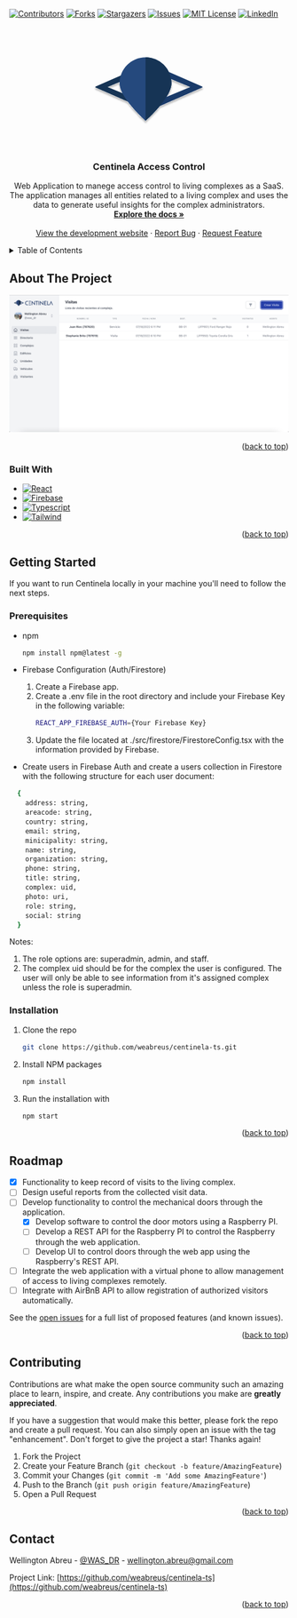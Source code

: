 <div id="top"></div>

[![Contributors][contributors-shield]][contributors-url]
[![Forks][forks-shield]][forks-url]
[![Stargazers][stars-shield]][stars-url]
[![Issues][issues-shield]][issues-url]
[![MIT License][license-shield]][license-url]
[![LinkedIn][linkedin-shield]][linkedin-url]

<!-- PROJECT LOGO -->
<br />
<div align="center">
  <a href="https://github.com/weabreus/centinela-ts">
    <svg
        xmlns="http://www.w3.org/2000/svg"
        viewBox="0 0 239 145"
        fill="none"
        width="200px"
        height="200px"
      >
        <g id="Logo-Brand" filter="url(#filter0_d_1_13)">
          <g id="Group">
            <path
              id="Vector"
              d="M98.38 91.93V105.89L4 64.82V62.96L98.38 21.75V35.57L30.46 63.75L98.38 91.93Z"
              fill="#163455"
            />
            <path
              id="Vector_2"
              d="M140.5 35.71V21.75L234.88 62.82V64.68L140.5 105.89V92.07L208.42 63.89L140.5 35.71Z"
              fill="#1A3B6A"
            />
          </g>
          <path
            id="Vector_3"
            d="M56.06 56.06C56.06 25.1 81.16 0 112.12 0C143.08 0 168.18 25.1 168.18 56.06C168.18 87.02 112.12 136.5 112.12 136.5C112.12 136.5 56.06 87.02 56.06 56.06Z"
            fill="#25497D"
          />
          <path
            id="Vector_4"
            d="M112.12 0C143.08 0 168.18 25.1 168.18 56.06C168.18 87.02 112.12 136.5 112.12 136.5"
            fill="#163455"
          />
        </g>
        <defs>
          <filter
            id="filter0_d_1_13"
            x="0"
            y="0"
            width="238.88"
            height="144.5"
            filterUnits="userSpaceOnUse"
            color-interpolation-filters="sRGB"
          >
            <feFlood flood-opacity="0" result="BackgroundImageFix" />
            <feColorMatrix
              in="SourceAlpha"
              type="matrix"
              values="0 0 0 0 0 0 0 0 0 0 0 0 0 0 0 0 0 0 127 0"
              result="hardAlpha"
            />
            <feOffset dy="4" />
            <feGaussianBlur stdDeviation="2" />
            <feComposite in2="hardAlpha" operator="out" />
            <feColorMatrix
              type="matrix"
              values="0 0 0 0 0 0 0 0 0 0 0 0 0 0 0 0 0 0 0.25 0"
            />
            <feBlend
              mode="normal"
              in2="BackgroundImageFix"
              result="effect1_dropShadow_1_13"
            />
            <feBlend
              mode="normal"
              in="SourceGraphic"
              in2="effect1_dropShadow_1_13"
              result="shape"
            />
          </filter>
        </defs>
      </svg>
  </a>

<h3 align="center">Centinela Access Control</h3>

  <p align="center">
    Web Application to manege access control to living complexes as a SaaS. The application manages all entities related to a living complex and uses the data to generate useful insights for the complex administrators.
    <br />
    <a href="https://github.com/weabreus/centinela-ts"><strong>Explore the docs »</strong></a>
    <br />
    <br />
    <a href="https://centinela-three.vercel.app/">View the development website</a>
    ·
    <a href="https://github.com/weabreus/centinela-ts/issues">Report Bug</a>
    ·
    <a href="https://github.com/weabreus/centinela-ts/issues">Request Feature</a>
  </p>
</div>

<!-- TABLE OF CONTENTS -->
<details>
  <summary>Table of Contents</summary>
  <ol>
    <li>
      <a href="#about-the-project">About Centinela</a>
      <ul>
        <li><a href="#built-with">Built With</a></li>
      </ul>
    </li>
    <li>
      <a href="#getting-started">Getting Started</a>
      <ul>
        <li><a href="#prerequisites">Prerequisites</a></li>
        <li><a href="#installation">Installation</a></li>
      </ul>
    </li>
    <li><a href="#roadmap">Roadmap</a></li>
    <li><a href="#contributing">Contributing</a></li>
    <li><a href="#contact">Contact</a></li>
  </ol>
</details>

<!-- ABOUT THE PROJECT -->

## About The Project

[![Product Name Screen Shot][product-screenshot]](https://centinela-three.vercel.app/)

<p align="right">(<a href="#top">back to top</a>)</p>

### Built With

- [![React][react.js]][react-url]
- [![Firebase][Firebase]][firebase-url]
- [![Typescript][typescript]][typescript-url]
- [![Tailwind][tailwind]][tailwind-url]

<p align="right">(<a href="#top">back to top</a>)</p>

<!-- GETTING STARTED -->

## Getting Started

If you want to run Centinela locally in your machine you'll need to follow the next steps.

### Prerequisites

- npm
  ```sh
  npm install npm@latest -g
  ```

- Firebase Configuration (Auth/Firestore)
    1. Create a Firebase app.
    2. Create a .env file in the root directory and include your Firebase Key in the following variable:
        ```sh
        REACT_APP_FIREBASE_AUTH={Your Firebase Key}
        ```
    3. Update the file located at ./src/firestore/FirestoreConfig.tsx with the information provided by Firebase.

- Create users in Firebase Auth and create a users collection in Firestore with the following structure for each user document:
```sh
  {
    address: string,
    areacode: string,
    country: string,
    email: string,
    minicipality: string,
    name: string,
    organization: string,
    phone: string,
    title: string,
    complex: uid,
    photo: uri,
    role: string,
    social: string
  }
```

Notes:
1. The role options are: superadmin, admin, and staff.
2. The complex uid should be for the complex the user is configured. The user will only be able to see information from it's assigned complex unless the role is superadmin.


### Installation

1. Clone the repo
   ```sh
   git clone https://github.com/weabreus/centinela-ts.git
   ```
2. Install NPM packages
   ```sh
   npm install
   ```
3. Run the installation with
   ```sh
   npm start
   ```

<p align="right">(<a href="#top">back to top</a>)</p>

<!-- ROADMAP -->

## Roadmap

- [x] Functionality to keep record of visits to the living complex.
- [ ] Design useful reports from the collected visit data.
- [ ] Develop functionality to control the mechanical doors through the application.
  - [x] Develop software to control the door motors using a Raspberry PI.
  - [ ] Develop a REST API for the Raspberry PI to control the Raspberry through the web application.
  - [ ] Develop UI to control doors through the web app using the Raspberry's REST API.
- [ ] Integrate the web application with a virtual phone to allow management of access to living complexes remotely.
- [ ] Integrate with AirBnB API to allow registration of authorized visitors automatically.

See the [open issues](https://github.com/weabreus/centinela-ts/issues) for a full list of proposed features (and known issues).

<p align="right">(<a href="#top">back to top</a>)</p>

<!-- CONTRIBUTING -->

## Contributing

Contributions are what make the open source community such an amazing place to learn, inspire, and create. Any contributions you make are **greatly appreciated**.

If you have a suggestion that would make this better, please fork the repo and create a pull request. You can also simply open an issue with the tag "enhancement".
Don't forget to give the project a star! Thanks again!

1. Fork the Project
2. Create your Feature Branch (`git checkout -b feature/AmazingFeature`)
3. Commit your Changes (`git commit -m 'Add some AmazingFeature'`)
4. Push to the Branch (`git push origin feature/AmazingFeature`)
5. Open a Pull Request

<p align="right">(<a href="#top">back to top</a>)</p>

<!-- CONTACT -->

## Contact

Wellington Abreu - [@WAS_DR](https://twitter.com/WAS_DR) - wellington.abreu@gmail.com

Project Link: [https://github.com/weabreus/centinela-ts](https://github.com/weabreus/centinela-ts)

<p align="right">(<a href="#top">back to top</a>)</p>

<!-- MARKDOWN LINKS & IMAGES -->

[contributors-shield]: https://img.shields.io/github/contributors/weabreus/centinela-ts.svg?style=for-the-badge
[contributors-url]: https://github.com/weabreus/centinela-ts/graphs/contributors
[forks-shield]: https://img.shields.io/github/forks/weabreus/centinela-ts.svg?style=for-the-badge
[forks-url]: https://github.com/weabreus/centinela-ts/network/members
[stars-shield]: https://img.shields.io/github/stars/weabreus/centinela-ts.svg?style=for-the-badge
[stars-url]: https://github.com/weabreus/centinela-ts/stargazers
[issues-shield]: https://img.shields.io/github/issues/weabreus/centinela-ts.svg?style=for-the-badge
[issues-url]: https://github.com/weabreus/centinela-ts/issues
[license-shield]: https://img.shields.io/github/license/weabreus/centinela-ts.svg?style=for-the-badge
[license-url]: https://github.com/weabreus/centinela-ts/blob/master/LICENSE.txt
[linkedin-shield]: https://img.shields.io/badge/-LinkedIn-black.svg?style=for-the-badge&logo=linkedin&colorB=555
[linkedin-url]: https://linkedin.com/in/wellingtonabreu
[product-screenshot]: images/screenshot.png
[react.js]: https://img.shields.io/badge/React-20232A?style=for-the-badge&logo=react&logoColor=61DAFB
[react-url]: https://reactjs.org/
[typescript]: https://img.shields.io/badge/Typescript-20232A?style=for-the-badge&logo=typescript&logoColor=61DAFB
[typescript-url]: https://www.typescriptlang.org/
[tailwind]: https://img.shields.io/badge/Tailwind-20232A?style=for-the-badge&logo=tailwindcss&logoColor=61DAFB
[tailwind-url]: https://tailwindcss.com/
[Firebase]: https://img.shields.io/badge/Firebase-20232A?style=for-the-badge&logo=firebase&logoColor=61DAFB
[firebase-url]: https://firebase.google.com/
